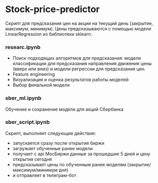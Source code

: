 # Stock-price-predictor
Скрипт для предсказания цен на акции на текущий день (закрытие, максимум, минимум).
Цены предсказываются с помощью модели LinearRegression из библиотеки sklearn.

### researc.ipynb
- Поиск подходящих алгоритмов для предсказания: модели классификации для предсказания направления движения цены (вверх или вниз)
и модели регрессии для предсказания цен.
- Feature engineering
- Визуализация и оценка результатов работы моделей
- Выбор финальной модели

### sber_ml.ipynb
Обучение и сохранение модели для акций Сбербанка

### sber_script.ipynb
Скрипт, выполняет следующие действия:
- запускается сразу после открытия биржи
- загружает обученные ранее модели
- получает с api МосБиржи данные за прошедшие 5 дней и цену открытия сегодня
- предсказывает цены по обученным ранее моделям (закрытие/максимум/минимум дня)
- и отправляет в телеграм-бот
